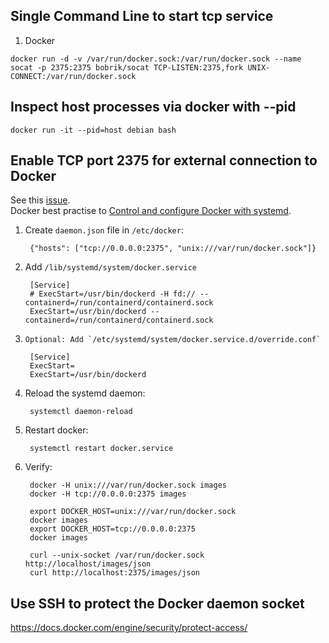 Single Command Line to start tcp service
------------------------------------------------------
1. Docker 

```
docker run -d -v /var/run/docker.sock:/var/run/docker.sock --name socat -p 2375:2375 bobrik/socat TCP-LISTEN:2375,fork UNIX-CONNECT:/var/run/docker.sock
````


Inspect host processes via docker with --pid
------------------------------------------------------
```
docker run -it --pid=host debian bash
```


Enable TCP port 2375 for external connection to Docker
------------------------------------------------------

See this [issue](https://github.com/moby/moby/issues/25471).  
Docker best practise to [Control and configure Docker with systemd](https://docs.docker.com/engine/admin/systemd/#/custom-docker-daemon-options).  

1. Create `daemon.json` file in `/etc/docker`:

        {"hosts": ["tcp://0.0.0.0:2375", "unix:///var/run/docker.sock"]}

2. Add `/lib/systemd/system/docker.service`

        [Service]
        # ExecStart=/usr/bin/dockerd -H fd:// --containerd=/run/containerd/containerd.sock
        ExecStart=/usr/bin/dockerd --containerd=/run/containerd/containerd.sock

3.     Optional: Add `/etc/systemd/system/docker.service.d/override.conf`

        [Service]
        ExecStart=
        ExecStart=/usr/bin/dockerd

4. Reload the systemd daemon:

        systemctl daemon-reload

5. Restart docker:

        systemctl restart docker.service

6. Verify:

        docker -H unix:///var/run/docker.sock images
        docker -H tcp://0.0.0.0:2375 images
        
        export DOCKER_HOST=unix:///var/run/docker.sock
        docker images
        export DOCKER_HOST=tcp://0.0.0.0:2375
        docker images
        
        curl --unix-socket /var/run/docker.sock http://localhost/images/json
        curl http://localhost:2375/images/json
        
Use SSH to protect the Docker daemon socket
-------------------------------------------
https://docs.docker.com/engine/security/protect-access/
